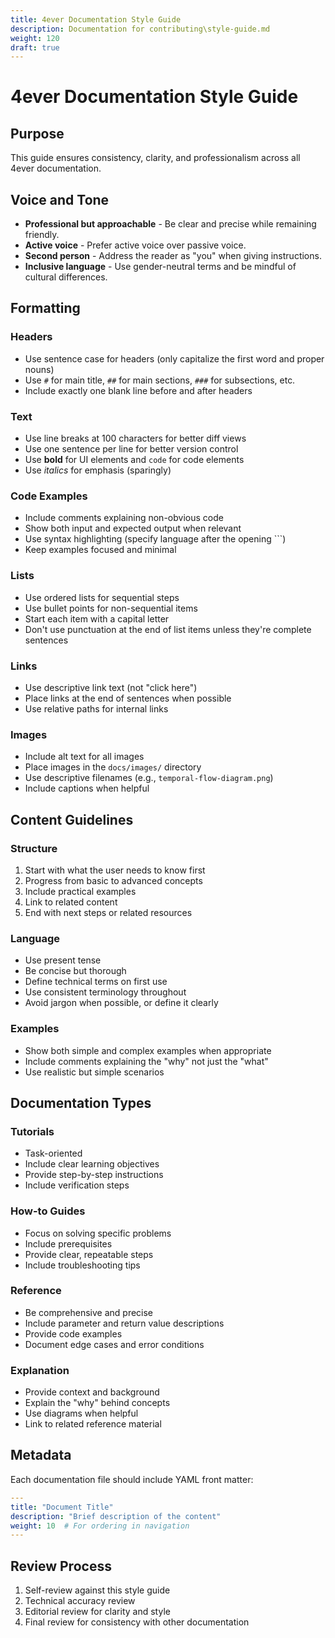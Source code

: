 ```yaml
---
title: 4ever Documentation Style Guide
description: Documentation for contributing\style-guide.md
weight: 120
draft: true
---
```


# 4ever Documentation Style Guide

## Purpose
This guide ensures consistency, clarity, and professionalism across all 4ever documentation.

## Voice and Tone
- **Professional but approachable** - Be clear and precise while remaining friendly.
- **Active voice** - Prefer active voice over passive voice.
- **Second person** - Address the reader as "you" when giving instructions.
- **Inclusive language** - Use gender-neutral terms and be mindful of cultural differences.

## Formatting

### Headers
- Use sentence case for headers (only capitalize the first word and proper nouns)
- Use `#` for main title, `##` for main sections, `###` for subsections, etc.
- Include exactly one blank line before and after headers

### Text
- Use line breaks at 100 characters for better diff views
- Use one sentence per line for better version control
- Use **bold** for UI elements and `code` for code elements
- Use *italics* for emphasis (sparingly)

### Code Examples
- Include comments explaining non-obvious code
- Show both input and expected output when relevant
- Use syntax highlighting (specify language after the opening ```)
- Keep examples focused and minimal

### Lists
- Use ordered lists for sequential steps
- Use bullet points for non-sequential items
- Start each item with a capital letter
- Don't use punctuation at the end of list items unless they're complete sentences

### Links
- Use descriptive link text (not "click here")
- Place links at the end of sentences when possible
- Use relative paths for internal links

### Images
- Include alt text for all images
- Place images in the `docs/images/` directory
- Use descriptive filenames (e.g., `temporal-flow-diagram.png`)
- Include captions when helpful

## Content Guidelines

### Structure
1. Start with what the user needs to know first
2. Progress from basic to advanced concepts
3. Include practical examples
4. Link to related content
5. End with next steps or related resources

### Language
- Use present tense
- Be concise but thorough
- Define technical terms on first use
- Use consistent terminology throughout
- Avoid jargon when possible, or define it clearly

### Examples
- Show both simple and complex examples when appropriate
- Include comments explaining the "why" not just the "what"
- Use realistic but simple scenarios

## Documentation Types

### Tutorials
- Task-oriented
- Include clear learning objectives
- Provide step-by-step instructions
- Include verification steps

### How-to Guides
- Focus on solving specific problems
- Include prerequisites
- Provide clear, repeatable steps
- Include troubleshooting tips

### Reference
- Be comprehensive and precise
- Include parameter and return value descriptions
- Provide code examples
- Document edge cases and error conditions

### Explanation
- Provide context and background
- Explain the "why" behind concepts
- Use diagrams when helpful
- Link to related reference material

## Metadata
Each documentation file should include YAML front matter:

```yaml
---
title: "Document Title"
description: "Brief description of the content"
weight: 10  # For ordering in navigation
---
```

## Review Process
1. Self-review against this style guide
2. Technical accuracy review
3. Editorial review for clarity and style
4. Final review for consistency with other documentation